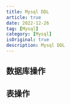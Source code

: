 ```yaml
---
title: Mysql DDL
article: true
date: 2022-12-26
tag: [Mysql]
category: [Mysql]
isOriginal: true
description: Mysql DDL
---
```


## 数据库操作

## 表操作


